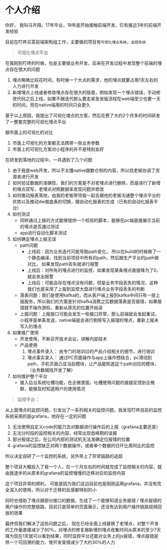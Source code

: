 # 个人介绍

你好， 我叫马齐翔，17年毕业，18年底开始接触前端开发，已有接近3年的前端开发经验

目前在叮咚买菜前端架构组工作，主要做的项目有`可视化埋点系统`，`监控系统`

> 可视化埋点平台

在我刚到叮咚的时候，也是主要做业务开发，后来在开发过程中发现整个前端的埋点存在很大的问题

1. 埋点略微比较花时间，有时候一个大点的需求，他的埋点就要占用1天左右的人力进行开发
2. 新增埋点上线或者修改埋点存在很大的隐患，例如发现一个埋点错误，手动修改代码之后上线，如果不跟迭代那么要走紧急发版流程在web端至少也要一天的时间，而在native端用的时间只会更久

基于以上原因，我提出了可视化埋点的方案，然后花费了大约2个月多的时间研发了一整套完整的可视化埋点平台

跟市面上的可视化的对比

1. 市面上可视化的方案都无法携带一些业务参数
2. 市面上的可视化方案对小程序的并不是特别友好

在研发到落地的过程中，一共遇到了几个问题

1. 由于我是web开发，所以不太懂native跟数仓侧的内容，所以找老板协调了资源来进行开发
2. 如何验证数据的准确性，我们的方案是不对老埋点进行删除，而是进行了新增的埋点双写，老埋点对照数据来发现问题并修改
3. 如何推动报表落地，由我的老板带领我一起去跟他的老板沟通整个埋点平台的优势以及推动dw做底表的切换，跟自动化报表的生成（已有的自动化报表平台）
4. 如何测试
    - 同样通过上报的方式能够提供一个校验的脚本，能够在pc端直接展示当前的埋点是否通过测试
    - app进行自动化脚本测试
5. 如何确定埋点上报无误
    - path问题
        - 上线前：因为业务迭代可能导致path变化， 所以在build的时候做了一个静态编译，找到当前项目中所有的path，然后跟生产平台的path做对比， 如果发现path丢失就进行报警
        - 上线后：对所有的埋点进行的监控，如果发现某条埋点直接降为了0，就会发出报警
        - 上线后：可能会存在埋点没有问题，但是业务字段丢失的情况，这种我们也是采用了上报到监控大盘进行埋点业务字段丢失的判断
    - 落表问题：我们是使用kafka的，而从客户端上报到kafka中间只有一层上报服务，所以我们的方案是针对kafka消费之后数据落表是否报错，如果报错就不操作游标，重新从原先的位置开始读
    - 上报问题：上报接口可能会发生一些接口异常，那么前端就会发起重试，小程序是单条发送，native端是会进行剔除写入报错的埋点，重新上报未写入的埋点
6. 如果推广使用
    - 开发使用，不断召开技术会议，讲解内部技术
    - 产品使用
        1. 埋点事件录入： 由专门的培训过的产品介绍相关的细节，进行培训
        2. 埋点事实录入： 通过PC页面操作与app上操作想结合，pc滑动到path，手机页面凸显当前模块，让产品能知道这个path对应的模块，（业务数据找开发了解）
7. 如何维护整个平台
    - 接入后台系统吐槽功能，在企微里面，吐槽使用问题的直接反馈到企微群，能够及时知道用户的使用情况

> 监控平台：

从上面埋点的监控问题，引发出了一系列相关的监控问题，我发现叮咚目前的监控系统采用的是grafana，他存在一定的问题

1. 无法使用自定义code的能力去对数据进行操作后的上报（grafana主要还是）
2. 无法分时段的监控相关的内容，经常出现低峰期的误报
3. 部分报错之后，在公司内部的测试机无法准确定位报错的位置
4. grafana的监控缺乏对两个数据操作，或者单个数据的日环比周同比的监控

所以决定自研了一个监控的系统，另外带上了异常链路的追踪

整个项目大概投入了我一个人，在一个月左右的时间就完成了监控相关的内容，就由我逐步的从原本的grafana的监控慢慢的迁移对应的监控内容

这个项目异常的顺利， 可能是因为我们这边目前也是刚刚运用grafana，并没有完全深入的使用，所以对于迁移的反感都特别的小

同时也借助了埋点跟部分接口的数据，生成了一个能够知道业务报错 / 埋点报错的用户操作的完整链路，目前只是简单的页面展示，还没有达到用户操作链路视频回放的效果

最终但我们解决了这些问题之后， 现在已经全面上线替换了老埋点，对整个开发的工作量直接减少了80%，对埋点的修复跟新增的埋点收集时间从原本的至少7天降为现在1天就可以看到结果，同时监控平台还能对业务上的js报错，埋点报错提供一个可回溯的能力，使开发查错减少了大约30%的人力